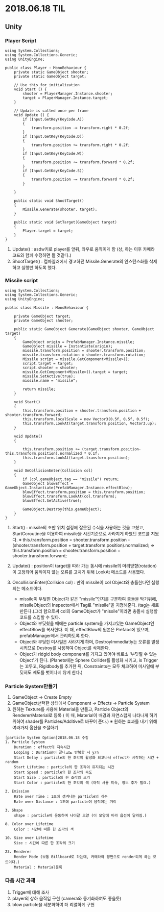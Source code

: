 # 2018.06.18 TIL
## Unity
### Player Script
```
using System.Collections;
using System.Collections.Generic;
using UnityEngine;

public class Player : MonoBehaviour {
	private static GameObject shooter;
	private static GameObject target;

	// Use this for initialization
	void Start () {
		shooter = PlayerManager.Instance.shooter;
		target = PlayerManager.Instance.target;
	}
	
	// Update is called once per frame
	void Update () {
		if (Input.GetKey(KeyCode.A))
		{
			transform.position -= transform.right * 0.2f;
		}
		if (Input.GetKey(KeyCode.D))
		{
			transform.position += transform.right * 0.2f;
		}
		if (Input.GetKey(KeyCode.W))
		{
			transform.position += transform.forward	* 0.2f;
		}
		if (Input.GetKey(KeyCode.S))
		{
			transform.position -= transform.forward * 0.2f;
		}

	}

	public static void ShootTarget()
	{
		Missile.Generate(shooter, target);
	}

	public static void SetTarget(GameObject target)
	{
		Player.target = target;
	}
}

```
1. Update() : asdw키로 player를 앞뒤, 좌우로 움직이게 함 (상, 하는 이후 카메라 코드와 함께 수정하면 될 것같다.)
2. ShootTarget() : 컴파일러에서 경고하던 Missile.Generate의 인스턴스화를 삭제하고 실행만 하도록 했다.

### Missile script
```
using System.Collections;
using System.Collections.Generic;
using UnityEngine;

public class Missile : MonoBehaviour {

	private GameObject target;
	private GameObject shooter;
	
	public static GameObject Generate(GameObject shooter, GameObject target)
	{
		GameObject origin = PrefabManager.Instance.missile;
		GameObject missile = Instantiate(origin);
		missile.transform.position = shooter.transform.position;
		missile.transform.rotation = shooter.transform.rotation;
		Missile script = missile.GetComponent<Missile>();
		script.target = target;
		script.shooter = shooter;
		missile.GetComponent<Missile>().target = target;
		missile.SetActive(true);
		missile.name = "missile";
		
		return missile;
	}

	void Start()
	{
		this.transform.position = shooter.transform.position + shooter.transform.forward;
		this.transform.localScale = new Vector3(0.5f, 0.5f, 0.5f);
		this.transform.LookAt(target.transform.position, Vector3.up);
	}
	
	void Update()
	{

		this.transform.position += (target.transform.position-this.transform.position).normalized * 0.1f;
		this.transform.LookAt(target.transform.position);
	}

	void OnCollisionEnter(Collision col)
	{
		if (col.gameObject.tag == "missile") return;
		GameObject blowEffect = GameObject.Instantiate(PrefabManager.Instance.effectBlow);
		blowEffect.transform.position = this.transform.position;
		blowEffect.transform.LookAt(col.transform);
		blowEffect.SetActive(true);

		GameObject.Destroy(this.gameObject);
	}
}

```
1. Start() : missile의 초반 위치 설정에 잘못된 수식을 사용하는 것을 고쳤고, StartCoroutine을 이용하여 missile을 시간기준으로 사라지게 하였던 코드를 지웠다.
	※ this.transform.position = shooter.transform.position - (shooter.transform.position + target.transform.position).normalized;
	=> this.transform.position = shooter.transform.position + shooter.transform.forward;

2. Update() : position이 target을 따라 가는 동시에 missile의 머리방향(rotation)이 고정되어 움직이지 않는 오류를 고치기 위해 LookAt 메소드를 사용했다.

3. OncollisionEnter(Collision col) : 만약 missile이 col Object와 충돌한다면 실행되는 메소드이다. 
	- 	missile이 부딪힌 Object가 같은 "missile"인지를 구분하여 충돌을 막기위해, missileObject의 Inspector에서 Tag로 "missile"을 지정해준다. (tag는 새로 만든다.)그리 함으로써 col의 GameObject가 "missile"이라면 충돌시 실행할 코드를 스킵할 수 있다.
	-	Object와 부딪혔을 때에는 particle system을 가지고있는 GameObject인 effectBlow를 복사한다. 이 때, effectBlow의 원본은 Prefabs에 있으며, prefabManager에서 관리하도록 한다. 
	-	Object와 부딪힌 미사일은 사라지게 하며, DestroyImmediatly는 오류를 발생시키므로 Destroy를 사용하여 Object를 삭제한다.
	-	Object가 ridgid body component를 가지고 있어야 비로소 '부딪힐 수 있는 Object'가 된다. (Planets에는 Sphere Collider를 활성화 시키고, is Trigger는 꼬두고, Rigidbody를 추가한 뒤, Constraints는 모두 체크하여 미사일에 부딪혀도 궤도를 벗어나지 않게 한다.)


### Particle System만들기
1. GameObject -> Create Empty
2. GameObject선택한 상태에서 Component -> Effects -> Particle System
3. 원하는 Texture를 사용해 Material을 만들고, Particle Object의 Renderer/Material로 등록 ( 이 때, Material이 배경과 자연스럽게 나타나게 하기 위하여 shader를 Particles/Additive로 바꾸어 준다.)
※ 원하는 효과를 내기 위해 여러가지 옵션을 조절하기
```
[particle System Option]2018.06.18 수정
1. Particle System
	Duration : effect의 지속시간
	Looping : Duration이 끝나고도 반복할 지 y/n
	Start Delay : particle의 한 조각이 활성화 되고나서 effect가 시작하는 시간 + random
	Start Lifetime : particle의 한 조각이 유지되는 시간 
	Start Speed : particle의 한 조각의 속도
	Start Size : particle의 한 조각의 크기 
	Start Color : particle의 한 조각의 색 (아직 사용 미숙, 정보 추가 필요.)

2. Emission
	Rate over Time : 1초에 생겨나는 particle의 개수
	Rate over Distance : 1초에 particle이 움직이는 거리

3. Shape
	shape : particle이 운동하며 나아갈 모양 (이 모양에 따라 옵션이 달라짐.)

8. Color over Lifetime 
	Color : 시간에 따른 한 조각의 색

10. Size over Lifetime
	Size : 시간에 따른 한 조각의 크기 

23. Renderer
	Render Mode (보통 Billboard로 하는데, 카메라와 평면으로 render되게 하는 모드이다.)
	Material : Material등록
```


### 다음 시간 과제
1. Trigger에 대해 조사
2. player의 상하 움직임 구현 (camera와 동기화하여도 좋을듯)
3. blow particle을 세분화하여 더 리얼하게 구현